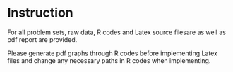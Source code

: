 # Instruction

For all problem sets, raw data, R codes and Latex source filesare as well as pdf report are provided.

Please generate pdf graphs through R codes before implementing Latex files and change any necessary paths in R codes when implementing.
